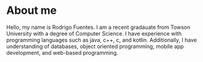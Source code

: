 # About me

Hello, my name is Rodrigo Fuentes. I am a recent gradauate from Towson University with a degree of Computer Science.
I have experience with programming languages such as java, c++, c, and kotlin. Additionally, I have understanding of databases,
object oriented programming, mobile app development, and web-based programming. 
